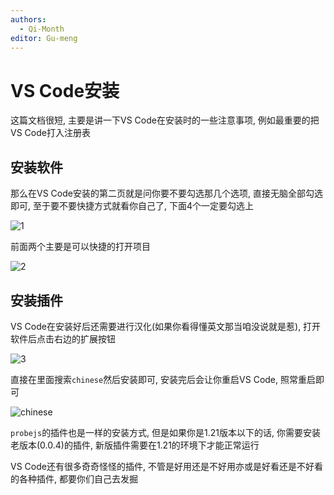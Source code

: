 ```yaml
---
authors:
  - Qi-Month
editor: Gu-meng
---
```

# VS Code安装
这篇文档很短, 主要是讲一下VS Code在安装时的一些注意事项, 例如最重要的把VS Code打入注册表

## 安装软件

那么在VS Code安装的第二页就是问你要不要勾选那几个选项, 直接无脑全部勾选即可, 至于要不要快捷方式就看你自己了, 下面4个一定要勾选上

![1](/imgs/VSCode/1.png)

前面两个主要是可以快捷的打开项目

![2](/imgs/VSCode/2.png)

## 安装插件

VS Code在安装好后还需要进行汉化(如果你看得懂英文那当咱没说就是惹), 打开软件后点击右边的扩展按钮

![3](/imgs/VSCode/3.png)

直接在里面搜索`chinese`然后安装即可, 安装完后会让你重启VS Code, 照常重启即可

![chinese](/imgs/VSCode/chinese.png)

`probejs`的插件也是一样的安装方式, 但是如果你是1.21版本以下的话, 你需要安装老版本(0.0.4)的插件, 新版插件需要在1.21的环境下才能正常运行

VS Code还有很多奇奇怪怪的插件, 不管是好用还是不好用亦或是好看还是不好看的各种插件, 都要你们自己去发掘
